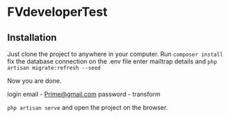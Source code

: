 # FVdeveloperTest

## Installation

Just clone the project to anywhere in your computer. 
Run ` composer install ` <br>
fix the database connection on the .env file
enter mailtrap details
and ` php artisan migrate:refresh --seed `

Now you are done. 
<br>

login 
email - Prime@gmail.com
password - transform



` php artisan serve ` and open the project on the browser.
